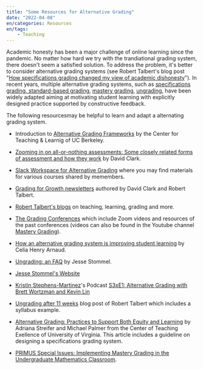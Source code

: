 ```yaml
---
title: "Some Resources for Alternative Grading"
date: "2022-04-08"
en/categories: Resources
en/tags:
    - Teaching
---
```


Academic honesty has been a major challenge of online learning since the
pandemic. No matter how hard we try with the trandiational grading
system, there doesn't seem a satisfied solution. To address the problem,
it's better to consider alternative grading systems (see Robert
Talbert's blog post "[How specifications grading changed my view of
academic
dishonesty](https://rtalbert.org/how-specifications-grading-changed-my-view-of-academic-dishonesty/)").
In recent years, multiple alternative grading systems, such as
[specifications grading, standard-based
grading](https://www.insidehighered.com/views/2016/01/19/new-ways-grade-more-effectively-essay),
[mastery grading](https://rtalbert.org/tag/mastery-grading/),
[ungrading](https://www.insidehighered.com/advice/2017/11/14/significant-learning-benefits-getting-rid-grades-essay),
have been widely adapted aiming at motivating student learning with
explicitly designed practice supported by constructive feedback.

The following resourcesmay be helpful to learn and adapt a alternating
grading system.

- Introduction to [Alternative Grading
  Frameworks](https://teaching.berkeley.edu/resources/course-design-guide/design-effective-assessments/alternative-grading-frameworks)
  by the Center for Teaching & Learnig of UC Berkeley.

- [Zooming in on all-or-nothing assessments: Some closely related
  forms of assessment and how they
  work](https://gradingforgrowth.com/p/zooming-in-on-all-or-nothing-assessments?s=r)
  by David Clark.

- [Slack Workspace for Alternative
  Grading](https://join.slack.com/t/alternativegrading/shared_invite/zt-662paj3a-uhbTix_fFZhzo7xI3S2jYA)
  where you may find materials for various courses shared by
  memembers.

- [Grading for Growth newsletters](https://gradingforgrowth.com/)
  authored by David Clark and Robert Talbert.

- [Robert Talbert's blogs](https://rtalbert.org/) on teaching,
  learning, grading and more.

- [The Grading
  Conferences](https://www.masterygrading.com/previous-conferences/)
  which include Zoom videos and resources of the past conferences
  (videos can also be found in the Youtube channel [Mastery
  Grading](https://www.youtube.com/channel/UCKW-j0tOQAnjFDZzC2QZhBQ/playlists)).

- [How an alternative grading system is improving student
  learning](https://cen.acs.org/education/undergraduate-education/alternative-grading-system-improving-student/99/i15)
  by Celia Henry Arnaud.

- [Ungrading: an FAQ](https://www.jessestommel.com/ungrading-an-faq/)
  by Jesse Stommel.

- [Jesse Stommel's Website](https://www.jessestommel.com/)

- [Kristin Stephens-Martinez](https://csedpodcast.org/)'s Podcast
  [S3xE1: Alternative Grading with Brett Wortzman and Kevin
  Lin](https://csedpodcast.org/blog/season3_episode1/)

- [Ungrading after 11
  weeks](https://rtalbert.org/ungrading-after-11-weeks/) blog post of
  Robert Talbert which includes a syllabus example.

- [Alternative Grading: Practices to Support Both Equity and
  Learning](https://cte.virginia.edu/blog/2020/12/04/alternative-grading-practices-support-both-equity-and-learning)
  by Adriana Streifer and Michael Palmer from the Center of Teaching
  Exellence of University of Virginia. This article includes a
  guideline on designing a specifications grading system.

- [PRIMUS Special Issues: Implementing Mastery Grading in the
  Undergraduate Mathematics
  Classroom](https://www-tandfonline-com.qbcc.ezproxy.cuny.edu/toc/upri20/30/8-10).
